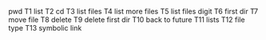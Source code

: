 pwd T1 list T2 cd T3 list files T4 list more files T5 list files digit T6 first dir T7 move file T8 delete T9 delete first dir T10 back to future T11 lists T12 file type T13 symbolic link
